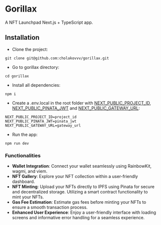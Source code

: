 # Gorillax

A NFT Launchpad Next.js + TypeScript app.

## Installation

- Clone the project:

```
git clone git@github.com:cholakovvv/gorillax.git
```

- Go to gorillax directory:

```
cd gorillax
```

- Install all dependencies:

```
npm i
```

- Create a .env.local in the root folder with [NEXT_PUBLIC_PROJECT_ID](https://cloud.walletconnect.com/),
  [NEXT_PUBLIC_PINATA_JWT](https://app.pinata.cloud/developers/api-keys) and
  [NEXT_PUBLIC_GATEWAY_URL](https://app.pinata.cloud/gateway):

```
NEXT_PUBLIC_PROJECT_ID=project_id
NEXT_PUBLIC_PINATA_JWT=pinata_jwt
NEXT_PUBLIC_GATEWAY_URL=gateway_url
```

- Run the app:

```
npm run dev
```

### Functionalities

- **Wallet Integration**: Connect your wallet seamlessly using RainbowKit, wagmi, and viem.
- **NFT Gallery**: Explore your NFT collection within a user-friendly dashboard.
- **NFT Minting**: Upload your NFTs directly to IPFS using Pinata for secure and decentralized storage. Utilizing a smart contract functionality to mint your NFTs.
- **Gas Fee Estimation**: Estimate gas fees before minting your NFTs to ensure a smooth transaction process.
- **Enhanced User Experience**: Enjoy a user-friendly interface with loading screens and informative error handling for a seamless experience.
